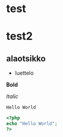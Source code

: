 # test
# test2
## alaotsikko
- luettelo

**Bold**

*Italic*

```
Hello World
```

```php
<?php
echo "Hello World";
?>